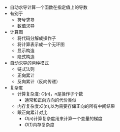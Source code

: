 
- 自动求导计算一个函数在指定值上的导数
- 有别于
	- 符号求导
	- 数值求导
- 计算图
	- 将代码分解成操作子
	- 将计算表示成一个无环图
	- 显示构造
	- 隐式构造
- 自动求导的两种模式
	- 链式法则
	- 正向累计
	- 反向累计（反向传递）
- 复杂度
	- 计算复杂度: $O(n)，n$是操作子个数
		- 通常和正向方向的代价类似
	- 内存复杂度:$O(n)$,以为需要存储正向的所有中间结果
	- 跟正向累计对比
		- $O(n)$计算复杂度用来计算一个变量的梯度
		- $O(1)$内存复杂度